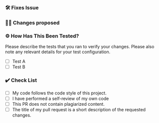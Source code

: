 ### 🛠️ Fixes Issue 


### 👨‍💻 Changes proposed


### :gear: How Has This Been Tested?

Please describe the tests that you ran to verify your changes. Please also note any relevant details for your test configuration.

- [ ] Test A
- [ ] Test B

### ✔️ Check List
- [ ] My code follows the code style of this project.
- [ ] I have performed a self-review of my own code
- [ ] This PR does not contain plagiarized content.
- [ ] The title of my pull request is a short description of the requested changes.
